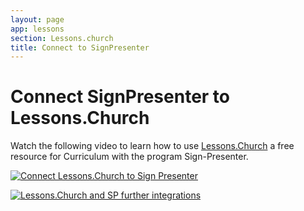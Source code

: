 ```yaml
---
layout: page
app: lessons
section: Lessons.church
title: Connect to SignPresenter
---
```


# Connect SignPresenter to Lessons.Church

Watch the following video to learn how to use [Lessons.Church](https://lessons.church/) a free resource for Curriculum with the program Sign-Presenter.

[![Connect Lessons.Church to Sign Presenter](https://img.youtube.com/vi/wDMnJ7UrD50/0.jpg)](https://www.youtube.com/watch?v=wDMnJ7UrD50)

[![Lessons.Church and SP further integrations](https://img.youtube.com/vi/Og5U1vN1O2o/0.jpg)](https://www.youtube.com/watch?v=Og5U1vN1O2o)

